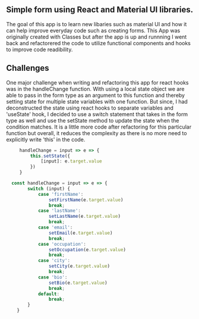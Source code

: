 ## Simple form using React and Material UI libraries.
The goal of this app is to learn new libaries such as material UI and how it can help improve everyday code such as creating forms.  This App was originally created with Classes but after the app is up and runnning I went back and refactorered the code to utilize functional components and hooks to improve code readibility.

## Challenges
One major challenge when writing and refactoring this app for react hooks was in the handleChange function. With using a local state object we are able to pass in the form type as an argument to this function and thereby setting state for multiple state variables with one function.  But since, I had deconstructed the state using react hooks to separate variables and 'useState' hook, I decided to use a switch statement that takes in the form type as well and use the setState method to update the state when the condition matches. It is a little more code after refactoring for this particular function but overall, it reduces the complexity as there is no more need to explicitly write 'this' in the code.


``` javascript
     handleChange = input => e => {
         this.setState({
             [input]: e.target.value
         })
     }
```

``` javascript
  const handleChange = input => e => {
        switch (input) {
            case 'firstName':
                setFirstName(e.target.value)
                break;
            case 'lastName':
                setLastName(e.target.value)
                break;
            case 'email':
                setEmail(e.target.value)
                break;
            case 'occupation':
                setOccupation(e.target.value)
                break;
            case 'city':
                setCity(e.target.value)
                break;
            case 'bio':
                setBio(e.target.value)
                break;
            default:
                break;
        }
    }
```
